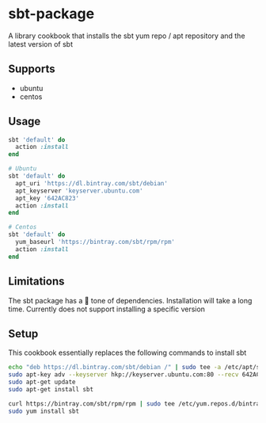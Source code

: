 # sbt-package

A library cookbook that installs the sbt yum repo / apt repository and the latest version of sbt

## Supports

- ubuntu
- centos

## Usage

```ruby
sbt 'default' do
  action :install
end
```

```ruby
# Ubuntu
sbt 'default' do
  apt_uri 'https://dl.bintray.com/sbt/debian'
  apt_keyserver 'keyserver.ubuntu.com'
  apt_key '642AC823'
  action :install
end
```

```ruby
# Centos
sbt 'default' do
  yum_baseurl 'https://bintray.com/sbt/rpm/rpm'
  action :install
end
```

## Limitations

The sbt package has a :poop: tone of dependencies. Installation will take a long time.
Currently does not support installing a specific version

## Setup

This cookbook essentially replaces the following commands to install sbt

```bash
echo "deb https://dl.bintray.com/sbt/debian /" | sudo tee -a /etc/apt/sources.list.d/sbt.list
sudo apt-key adv --keyserver hkp://keyserver.ubuntu.com:80 --recv 642AC823
sudo apt-get update
sudo apt-get install sbt
```

```bash
curl https://bintray.com/sbt/rpm/rpm | sudo tee /etc/yum.repos.d/bintray-sbt-rpm.repo
sudo yum install sbt
```
